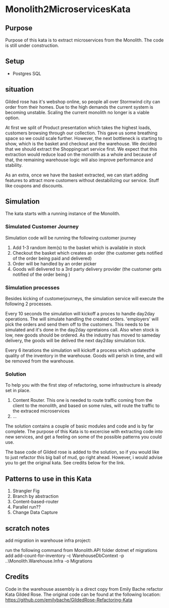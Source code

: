 # Monolith2MicroservicesKata

## Purpose
Purpose of this kata is to extract microservices from the Monolith. The code is still under construction.

## Setup
- Postgres SQL

## situation
Gilded rose has it's webshop online, so people all over Stormwind city can order from their homes. Due to the high demands the current system is becoming unstable. Scaling the current monolith no longer is a viable option.

At first we split of Product presentation which takes the highest loads, customers browsing through our collection. This gave us some breathing space so we could scale further. However, the next bottleneck is starting to show, which is the basket and checkout and the warehouse.
We decided that we should extract the Shoppingcart service first. We expect that this extraction would reduce load on the monolith as a whole and because of that, the remaining warehouse logic will also improve performance and stability.

As an extra, once we have the basket extracted, we can start adding features to attract more customers without destabilizing our service. Stuff like coupons and discounts.


## Simulation
The kata starts with a running instance of the Monolith.

### Simulated Customer Journey
Simulation code will be running the following customer journey
1. Add 1-3 random item(s) to the basket which is available in stock
1. Checkout the basket which creates an order (the customer gets notified of the order being paid and delivered)
1. Order will be handled by an order picker
1. Goods will delivered to a 3rd party delivery provider (the customer gets notified of the order being )


### Simulation processes
Besides kicking of customerjourneys, the simulation service will execute the following 2 processes.

Every 10 seconds the simulation will kickoff a proces to handle day2day operations. The will simulate handling the created orders. 'employers' will pick the orders and send them off to the customers. This needs to be simulated and it's done in the day2day opretaions call. Also when stock is low, new goods should be ordered. As the industry has moved to sameday delivery, the goods will be delived the next day2day simulation tick.

Every 6 iterations the simulation will kickoff a process which updatesthe quality of the inventory in the warehouse. Goods will perish in time, and will be removed from the warehouse.


### Solution
To help you with the first step of refactoring, some infrastructure is already set in place.
1. Content Router. This one is needed to route traffic coming from the client to the monolith, and based on some rules, will route the traffic to the extraced microservices
1. ...

The solution contains a couple of basic modules and code and is by far complete. The purpose of this Kata is to excercise with extracting code into new services, and get a feeling on some of the possible patterns you could use.

The base code of Gilded rose is added to the solution, so if you would like to just refactor this big ball of mud, go right ahead. However, i would advise you to get the original kata. See credits below for the link.

## Patterns to use in this Kata
1. Strangler Fig
1. Branch by abstraction
1. Content-based-router
1. Parallel run??
1. Change Data Capture

## scratch notes
add migration in warehouse infra project:

run the following command from Monolith.API folder
dotnet ef migrations add add-count-for-inventory  -c WarehouseDbContext -p ..\Monolith.Warehouse.Infra -o Migrations

## Credits 

Code in the warehouse assembly is a direct copy from Emily Bache refactor Kata Gilded Rose. The original code can be found at the following location: https://github.com/emilybache/GildedRose-Refactoring-Kata